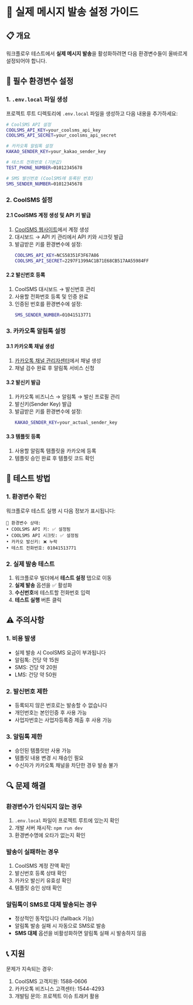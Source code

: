 # 🚀 실제 메시지 발송 설정 가이드

## 📋 개요
워크플로우 테스트에서 **실제 메시지 발송**을 활성화하려면 다음 환경변수들이 올바르게 설정되어야 합니다.

## 🔧 필수 환경변수 설정

### 1. `.env.local` 파일 생성
프로젝트 루트 디렉토리에 `.env.local` 파일을 생성하고 다음 내용을 추가하세요:

```bash
# CoolSMS API 설정
COOLSMS_API_KEY=your_coolsms_api_key
COOLSMS_API_SECRET=your_coolsms_api_secret

# 카카오톡 알림톡 설정
KAKAO_SENDER_KEY=your_kakao_sender_key

# 테스트 전화번호 (기본값)
TEST_PHONE_NUMBER=01012345678

# SMS 발신번호 (CoolSMS에 등록된 번호)
SMS_SENDER_NUMBER=01012345678
```

### 2. CoolSMS 설정

#### 2.1 CoolSMS 계정 생성 및 API 키 발급
1. [CoolSMS 웹사이트](https://www.coolsms.co.kr/)에서 계정 생성
2. 대시보드 → API 키 관리에서 API 키와 시크릿 발급
3. 발급받은 키를 환경변수에 설정:
   ```bash
   COOLSMS_API_KEY=NCS58351F3F67A86
   COOLSMS_API_SECRET=2297F1399AC1B71E68CB517AA55984FF
   ```

#### 2.2 발신번호 등록
1. CoolSMS 대시보드 → 발신번호 관리
2. 사용할 전화번호 등록 및 인증 완료
3. 인증된 번호를 환경변수에 설정:
   ```bash
   SMS_SENDER_NUMBER=01041513771
   ```

### 3. 카카오톡 알림톡 설정

#### 3.1 카카오톡 채널 생성
1. [카카오톡 채널 관리자센터](https://center-pf.kakao.com/)에서 채널 생성
2. 채널 검수 완료 후 알림톡 서비스 신청

#### 3.2 발신키 발급
1. 카카오톡 비즈니스 → 알림톡 → 발신 프로필 관리
2. 발신키(Sender Key) 발급
3. 발급받은 키를 환경변수에 설정:
   ```bash
   KAKAO_SENDER_KEY=your_actual_sender_key
   ```

#### 3.3 템플릿 등록
1. 사용할 알림톡 템플릿을 카카오에 등록
2. 템플릿 승인 완료 후 템플릿 코드 확인

## 🧪 테스트 방법

### 1. 환경변수 확인
워크플로우 테스트 실행 시 다음 정보가 표시됩니다:
```
🔧 환경변수 상태:
• COOLSMS API 키: ✅ 설정됨
• COOLSMS API 시크릿: ✅ 설정됨  
• 카카오 발신키: ❌ 누락
• 테스트 전화번호: 01041513771
```

### 2. 실제 발송 테스트
1. 워크플로우 빌더에서 **테스트 설정** 탭으로 이동
2. **실제 발송** 옵션을 ✅ 활성화
3. **수신번호**에 테스트할 전화번호 입력
4. **테스트 실행** 버튼 클릭

## ⚠️ 주의사항

### 1. 비용 발생
- 실제 발송 시 CoolSMS 요금이 부과됩니다
- 알림톡: 건당 약 15원
- SMS: 건당 약 20원
- LMS: 건당 약 50원

### 2. 발신번호 제한
- 등록되지 않은 번호로는 발송할 수 없습니다
- 개인번호는 본인인증 후 사용 가능
- 사업자번호는 사업자등록증 제출 후 사용 가능

### 3. 알림톡 제한
- 승인된 템플릿만 사용 가능
- 템플릿 내용 변경 시 재승인 필요
- 수신자가 카카오톡 채널을 차단한 경우 발송 불가

## 🔍 문제 해결

### 환경변수가 인식되지 않는 경우
1. `.env.local` 파일이 프로젝트 루트에 있는지 확인
2. 개발 서버 재시작: `npm run dev`
3. 환경변수명에 오타가 없는지 확인

### 발송이 실패하는 경우
1. CoolSMS 계정 잔액 확인
2. 발신번호 등록 상태 확인
3. 카카오 발신키 유효성 확인
4. 템플릿 승인 상태 확인

### 알림톡이 SMS로 대체 발송되는 경우
- 정상적인 동작입니다 (fallback 기능)
- 알림톡 발송 실패 시 자동으로 SMS로 발송
- **SMS 대체** 옵션을 비활성화하면 알림톡 실패 시 발송하지 않음

## 📞 지원

문제가 지속되는 경우:
1. CoolSMS 고객지원: 1588-0606
2. 카카오톡 비즈니스 고객센터: 1544-4293
3. 개발팀 문의: 프로젝트 이슈 트래커 활용 